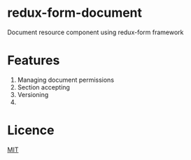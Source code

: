 # redux-form-document
Document resource component using redux-form framework

# Features
1. Managing document permissions
2. Section accepting
3. Versioning
3.

# Licence
[MIT](https://github.com/penteleq/redux-form-document/blob/master/LICENSE)
